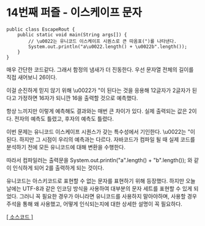 # 14번째 퍼즐 - 이스케이프 문자

```{.java}
public class EscapeRout {
	public static void main(String args[]) {
		// \u0022는 유니코드 이스케이프 시퀀스로 큰 따옴표(")를 나타낸다.
		System.out.println("a\u0022.length() + \u0022b".length());
	}
}
```

매우 간단한 코드같다. 그래서 함정의 냄새가 더 진동한다. 우선 문자열 전체의 길이를 직접 새어보니 26이다. 

이걸 순진하게 믿지 않기 위해  \u0022가 "이 된다는 것을 응용해 12글자가 2글자가 된다고 가정하면 16자가 되니깐 16을 출력할 것으로 예측했다.

항상 느끼지만 이렇게 예측해도 결과와는 매번 큰 차이가 있다. 실제 출력되는 값은 2이다. 전자의 예측도 틀렸고, 후자의 예측도 틀렸다.

이번 문제는 유니코드 이스케이프 시퀀스가 갖는 특수성에서 기인한다. \u0022는 "이 된다. 하지만 그 시점이 우리의 예측과는 다르다. 
자바코드가 컴파일 될 때 실제 코드를 분석하기 전에 모든 유니코드에 대해 변환을 수행한다.

따라서 컴파일러는 출력문을 System.out.println("a".length() + "b".length()); 와 같이 인식하게 되어 2를 출력하게 되는 것이다.

유니코드는 아스키코드로 표현할 수 없는 문자를 표현하기 위해 등장했다. 하지만 오늘날에는 UTF-8과 같은 인코딩 방식을 사용하여 대부분의 문자 세트를 표현할 수 있게 되었다.
그러니 꼭 필요한 경우가 아니라면 유니코드를 사용하지 말아야하며, 사용할 경우 주석을 통해 왜 사용했고, 어떻게 인식되는지에 대한 상세한 설명이 꼭 필요하다.


[[ 소스코드 ]](https://github.com/bbubbush/java_puzzlers/blob/master/Part2_%EB%AC%B8%EC%9E%90%ED%8D%BC%EC%A6%90/java/EscapeRout.java)